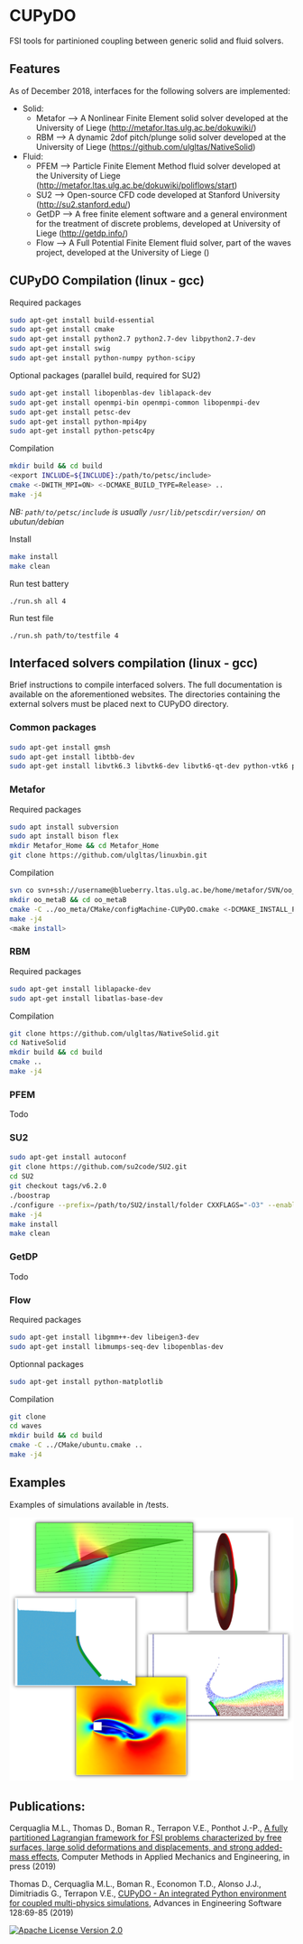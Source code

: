 # CUPyDO
FSI tools for partinioned coupling between generic solid and fluid solvers.

## Features
As of December 2018, interfaces for the following solvers are implemented:

- Solid:
  - Metafor --> A Nonlinear Finite Element solid solver developed at the University of Liege (http://metafor.ltas.ulg.ac.be/dokuwiki/)
  - RBM --> A dynamic 2dof pitch/plunge solid solver developed at the University of Liege (https://github.com/ulgltas/NativeSolid)
- Fluid:
  - PFEM --> Particle Finite Element Method fluid solver developed at the University of Liege (http://metafor.ltas.ulg.ac.be/dokuwiki/poliflows/start)
  - SU2 --> Open-source CFD code developed at Stanford University (http://su2.stanford.edu/)
  - GetDP --> A free finite element software and a general environment for the treatment of discrete problems, developed at University of Liege (http://getdp.info/)
  - Flow --> A Full Potential Finite Element fluid solver, part of the waves project, developed at the University of Liege ()

## CUPyDO Compilation (linux - gcc)
Required packages
```bash
sudo apt-get install build-essential
sudo apt-get install cmake
sudo apt-get install python2.7 python2.7-dev libpython2.7-dev
sudo apt-get install swig
sudo apt-get install python-numpy python-scipy

```
Optional packages (parallel build, required for SU2)
```bash
sudo apt-get install libopenblas-dev liblapack-dev
sudo apt-get install openmpi-bin openmpi-common libopenmpi-dev
sudo apt-get install petsc-dev
sudo apt-get install python-mpi4py
sudo apt-get install python-petsc4py
```
Compilation
```bash
mkdir build && cd build
<export INCLUDE=${INCLUDE}:/path/to/petsc/include>
cmake <-DWITH_MPI=ON> <-DCMAKE_BUILD_TYPE=Release> ..
make -j4
```
*NB: ```path/to/petsc/include``` is usually ```/usr/lib/petscdir/version/``` on ubutun/debian*

Install
```bash
make install
make clean
```

Run test battery
```batch
./run.sh all 4
```

Run test file
```batch
./run.sh path/to/testfile 4
```

## Interfaced solvers compilation (linux - gcc)
Brief instructions to compile interfaced solvers. The full documentation is available on the aforementioned websites.
The directories containing the external solvers must be placed next to CUPyDO directory.

### Common packages
```bash
sudo apt-get install gmsh
sudo apt-get install libtbb-dev
sudo apt-get install libvtk6.3 libvtk6-dev libvtk6-qt-dev python-vtk6 python-pyqt5
```

### Metafor
Required packages
```bash
sudo apt install subversion
sudo apt install bison flex 
mkdir Metafor_Home && cd Metafor_Home
git clone https://github.com/ulgltas/linuxbin.git
```
Compilation
```bash
svn co svn+ssh://username@blueberry.ltas.ulg.ac.be/home/metafor/SVN/oo_meta/trunk oo_meta
mkdir oo_metaB && cd oo_metaB
cmake -C ../oo_meta/CMake/configMachine-CUPyDO.cmake <-DCMAKE_INSTALL_PREFIX=/path/to/Metafor/install/folder> <-DCMAKE_BUILD_TYPE=Release> ../oo_meta
make -j4
<make install>
```

### RBM
Required packages
```bash
sudo apt-get install liblapacke-dev
sudo apt-get install libatlas-base-dev
```
Compilation
```bash
git clone https://github.com/ulgltas/NativeSolid.git
cd NativeSolid
mkdir build && cd build
cmake ..
make -j4
```

### PFEM
Todo

### SU2
```bash
sudo apt-get install autoconf
git clone https://github.com/su2code/SU2.git
cd SU2
git checkout tags/v6.2.0
./boostrap
./configure --prefix=/path/to/SU2/install/folder CXXFLAGS="-O3" --enable-mpi --with-cc=/path/to/mpicc --with-cxx=/path/to/mpicxx --enable-PY_WRAPPER <--enable-tecio>
make -j4
make install
make clean
```

### GetDP
Todo

### Flow
Required packages
```bash
sudo apt-get install libgmm++-dev libeigen3-dev
sudo apt-get install libmumps-seq-dev libopenblas-dev
```
Optionnal packages
```bash
sudo apt-get install python-matplotlib
```
Compilation
```bash
git clone
cd waves
mkdir build && cd build
cmake -C ../CMake/ubuntu.cmake ..
make -j4
```

## Examples
Examples of simulations available in /tests.

![Screenshot](/tests/fsi_examples.png)

## Publications:
Cerquaglia M.L., Thomas D., Boman R., Terrapon V.E., Ponthot J.-P., [A fully partitioned Lagrangian framework for FSI problems characterized by free surfaces, large solid deformations and displacements, and strong added-mass effects](https://doi.org/10.1016/j.cma.2019.01.021), Computer Methods in Applied Mechanics and Engineering, in press (2019)

Thomas D., Cerquaglia M.L., Boman R., Economon T.D., Alonso J.J., Dimitriadis G., Terrapon V.E., [CUPyDO - An integrated Python environment for coupled multi-physics simulations](https://doi.org/10.1016/j.advengsoft.2018.05.007), Advances in Engineering Software 128:69-85 (2019)

[![Apache License Version 2.0](https://img.shields.io/badge/license-Apache_2.0-green.svg)](LICENSE)

